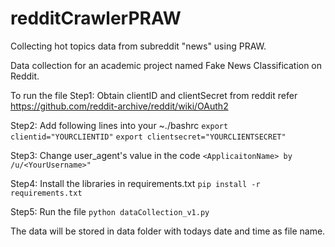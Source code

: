 # redditCrawlerPRAW
Collecting hot topics data from subreddit "news" using PRAW.

Data collection for an academic project named Fake News Classification on Reddit.

To run the file
Step1: Obtain clientID and clientSecret from reddit
  refer https://github.com/reddit-archive/reddit/wiki/OAuth2
  
Step2: Add following lines into your ~./bashrc
  ```export clientid="YOURCLIENTID"```
  ```export clientsecret="YOURCLIENTSECRET"```
  
Step3: Change user_agent's value in the code
  ```<ApplicaitonName> by /u/<YourUsername>"```
  
Step4: Install the libraries in requirements.txt
  ```pip install -r requirements.txt```
  
Step5: Run the file
  ```python dataCollection_v1.py```

The data will be stored in data folder with todays date and time as file name.
